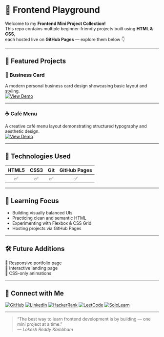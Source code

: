 # 🌟 Frontend Playground  

Welcome to my **Frontend Mini Project Collection!**  
This repo contains multiple beginner-friendly projects built using **HTML & CSS**,  
each hosted live on **GitHub Pages** — explore them below 👇  

---

## 🎯 Featured Projects  

### 🪪 **Business Card**  
A modern personal business card design showcasing basic layout and styling.  
[![View Demo](https://img.shields.io/badge/Live_Demo-Business_Card-green?style=for-the-badge&logo=githubpages)](https://lokesh-reddy-kambham.github.io/Frontend-Playground/Business-Card/)

---

### ☕ **Café Menu**  
A creative café menu layout demonstrating structured typography and aesthetic design.  
[![View Demo](https://img.shields.io/badge/Live_Demo-Cafe_Menu-blue?style=for-the-badge&logo=githubpages)](https://lokesh-reddy-kambham.github.io/Frontend-Playground/Cafe-menu/)

---

## 🧩 Technologies Used  
| HTML5 | CSS3 | Git | GitHub Pages |
|:------:|:------:|:------:|:------:|
| ✅ | ✅ | ✅ | ✅ |

---

## 🌱 Learning Focus  
- Building visually balanced UIs  
- Practicing clean and semantic HTML  
- Experimenting with Flexbox & CSS Grid  
- Hosting projects via GitHub Pages  

---

## 🛠️ Future Additions  
🔹 Responsive portfolio page  
🔹 Interactive landing page  
🔹 CSS-only animations  

---

## 🤝 Connect with Me  

[![GitHub](https://img.shields.io/badge/GitHub-Profile-black?logo=github)](https://github.com/Lokesh-Reddy-Kambham/)
[![LinkedIn](https://img.shields.io/badge/LinkedIn-Profile-blue?logo=linkedin)](https://www.linkedin.com/in/lokesh-reddy-kambham/)
[![HackerRank](https://img.shields.io/badge/HackerRank-Profile-green?logo=hackerrank)](https://www.hackerrank.com/profile/Lokesh_Reddy_)
[![LeetCode](https://img.shields.io/badge/LeetCode-Profile-orange?logo=leetcode)](https://leetcode.com/u/Lokesh-Reddy-Kambham/)
[![SoloLearn](https://img.shields.io/badge/SoloLearn-Profile-Blue?logo=sololearn)](https://www.sololearn.com/en/profile/30363693)

---
> “The best way to learn frontend development is by building — one mini project at a time.”  
> — *Lokesh Reddy Kambham*

